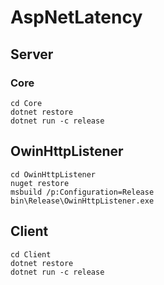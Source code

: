 # AspNetLatency

## Server

### Core
```
cd Core
dotnet restore
dotnet run -c release
```

## OwinHttpListener
```
cd OwinHttpListener
nuget restore
msbuild /p:Configuration=Release
bin\Release\OwinHttpListener.exe
```

## Client
```
cd Client
dotnet restore
dotnet run -c release
```
